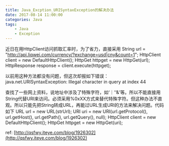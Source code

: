 ```yaml
---
title: Java_Excption_URISyntaxException的解决办法
date: 2017-08-14 11:00:00
categories: Java
tags:
    - Java
    - Exception
---
```



近日在用HttpClient访问抓取汇率时，为了省力，直接采用
String url = "http://api.liqwei.com/currency/?exchange=usd|cny&count=1";
HttpClient client    = new DefaultHttpClient();
HttpGet httpget = new HttpGet(url);
HttpResponse response = client.execute(httpget);
 
以前用这种方法都没有问题，但这次却报如下错误：
java.net.URISyntaxException: Illegal character in query at index 44
 
查找了一些网上资料，说地址中涉及了特殊字符，如‘｜’‘&’等。所以不能直接用String代替URI来访问。必须采用%0xXX方式来替代特殊字符。但这种办法不直观。所以只能先把String转成URL，再能过URL生成URI的方法来解决问题。代码如下
URL url = new URL(strUrl);
URI uri = new URI(url.getProtocol(), url.getHost(), url.getPath(), url.getQuery(), null);
HttpClient client    = new DefaultHttpClient();
HttpGet httpget = new HttpGet(uri);

ref:
[http://qsfwy.iteye.com/blog/1926302](http://qsfwy.iteye.com/blog/1926302)

<!-- more -->

